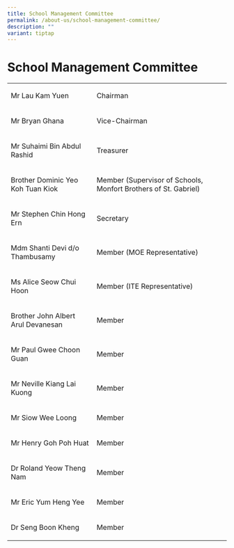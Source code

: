 ```yaml
---
title: School Management Committee
permalink: /about-us/school-management-committee/
description: ""
variant: tiptap
---
```

<h1>School Management Committee</h1>
<p></p>
<table style="minWidth: 50px">
<colgroup>
<col>
<col>
</colgroup>
<tbody>
<tr>
<td rowspan="1" colspan="1">
<p>Mr Lau Kam Yuen</p>
</td>
<td rowspan="1" colspan="1">
<p>Chairman</p>
</td>
</tr>
<tr>
<td rowspan="1" colspan="1">
<p>Mr Bryan Ghana</p>
</td>
<td rowspan="1" colspan="1">
<p>Vice-Chairman</p>
</td>
</tr>
<tr>
<td rowspan="1" colspan="1">
<p>Mr Suhaimi Bin Abdul Rashid</p>
</td>
<td rowspan="1" colspan="1">
<p>Treasurer</p>
</td>
</tr>
<tr>
<td rowspan="1" colspan="1">
<p>Brother Dominic Yeo Koh Tuan Kiok</p>
</td>
<td rowspan="1" colspan="1">
<p>Member (Supervisor of Schools, Monfort Brothers of St. Gabriel)</p>
</td>
</tr>
<tr>
<td rowspan="1" colspan="1">
<p>Mr Stephen Chin Hong Ern</p>
</td>
<td rowspan="1" colspan="1">
<p>Secretary</p>
</td>
</tr>
<tr>
<td rowspan="1" colspan="1">
<p>Mdm Shanti Devi d/o Thambusamy</p>
</td>
<td rowspan="1" colspan="1">
<p>Member (MOE Representative)</p>
</td>
</tr>
<tr>
<td rowspan="1" colspan="1">
<p>Ms Alice Seow Chui Hoon</p>
</td>
<td rowspan="1" colspan="1">
<p>Member (ITE Representative)</p>
</td>
</tr>
<tr>
<td rowspan="1" colspan="1">
<p>Brother John Albert Arul Devanesan</p>
</td>
<td rowspan="1" colspan="1">
<p>Member</p>
</td>
</tr>
<tr>
<td rowspan="1" colspan="1">
<p>Mr Paul Gwee Choon Guan</p>
</td>
<td rowspan="1" colspan="1">
<p>Member</p>
</td>
</tr>
<tr>
<td rowspan="1" colspan="1">
<p>Mr Neville Kiang Lai Kuong</p>
</td>
<td rowspan="1" colspan="1">
<p>Member</p>
</td>
</tr>
<tr>
<td rowspan="1" colspan="1">
<p>Mr Siow Wee Loong</p>
</td>
<td rowspan="1" colspan="1">
<p>Member</p>
</td>
</tr>
<tr>
<td rowspan="1" colspan="1">
<p>Mr Henry Goh Poh Huat</p>
</td>
<td rowspan="1" colspan="1">
<p>Member</p>
</td>
</tr>
<tr>
<td rowspan="1" colspan="1">
<p>Dr Roland Yeow Theng Nam</p>
</td>
<td rowspan="1" colspan="1">
<p>Member</p>
</td>
</tr>
<tr>
<td rowspan="1" colspan="1">
<p>Mr&nbsp;Eric Yum Heng Yee</p>
</td>
<td rowspan="1" colspan="1">
<p>Member</p>
</td>
</tr>
<tr>
<td rowspan="1" colspan="1">
<p>Dr Seng Boon Kheng</p>
</td>
<td rowspan="1" colspan="1">
<p>Member</p>
</td>
</tr>
</tbody>
</table>
<p>
<br>
</p>
<p></p>
<p></p>
<p></p>
<p></p>
<p></p>
<p></p>